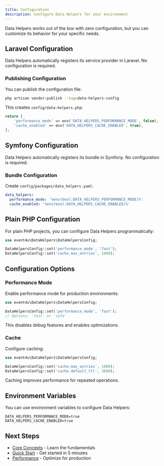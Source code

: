 ```yaml
---
title: Configuration
description: Configure Data Helpers for your environment
---
```


Data Helpers works out of the box with zero configuration, but you can customize its behavior for your specific needs.

## Laravel Configuration

Data Helpers automatically registers its service provider in Laravel. No configuration is required.

### Publishing Configuration

You can publish the configuration file:

```bash
php artisan vendor:publish --tag=data-helpers-config
```

This creates `config/data-helpers.php`:

```php
return [
    'performance_mode' => env('DATA_HELPERS_PERFORMANCE_MODE', false),
    'cache_enabled' => env('DATA_HELPERS_CACHE_ENABLED', true),
];
```

## Symfony Configuration

Data Helpers automatically registers its bundle in Symfony. No configuration is required.

### Bundle Configuration

Create `config/packages/data_helpers.yaml`:

```yaml
data_helpers:
  performance_mode: '%env(bool:DATA_HELPERS_PERFORMANCE_MODE)%'
  cache_enabled: '%env(bool:DATA_HELPERS_CACHE_ENABLED)%'
```

## Plain PHP Configuration

For plain PHP projects, you can configure Data Helpers programmatically:

```php
use event4u\DataHelpers\DataHelpersConfig;

DataHelpersConfig::set('performance_mode', 'fast');
DataHelpersConfig::set('cache.max_entries', 1000);
```

## Configuration Options

### Performance Mode

Enable performance mode for production environments:

```php
use event4u\DataHelpers\DataHelpersConfig;

DataHelpersConfig::set('performance_mode', 'fast');
// Options: 'fast' or 'safe'
```

This disables debug features and enables optimizations.

### Cache

Configure caching:

```php
use event4u\DataHelpers\DataHelpersConfig;

DataHelpersConfig::set('cache.max_entries', 1000);
DataHelpersConfig::set('cache.default_ttl', 3600);
```

Caching improves performance for repeated operations.

## Environment Variables

You can use environment variables to configure Data Helpers:

```env
DATA_HELPERS_PERFORMANCE_MODE=true
DATA_HELPERS_CACHE_ENABLED=true
```

## Next Steps

- [Core Concepts](/core-concepts/dot-notation) - Learn the fundamentals
- [Quick Start](/getting-started/quick-start) - Get started in 5 minutes
- [Performance](/performance/benchmarks) - Optimize for production

